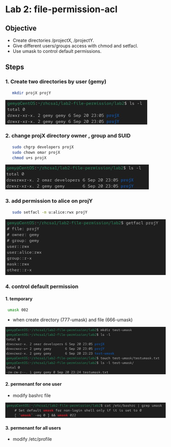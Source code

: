 # Lab 2: file-permission-acl

## Objective

- Create directories /projectX, /projectY. 
- Give different users/groups access with chmod and setfacl. 
- Use umask to control default permissions. 

## Steps

  ### 1. Create two directories by user (gemy)
  ```bash
     mkdir projX projY
```
[![](Images/1.jpg)](Images/1.jpg)


  ### 2. change projX directory owner , group and SUID
  ```bash
     sudo chgrp developers projX
     sudo chown omar projX
     chmod u+s projX
  ```
[![](Images/3.jpg)](Images/3.jpg)

  ### 3. add permission to alice on projY 
  ```bash
     sudo setfacl -m u:alice:rwx projY
  ```
[![](Images/4.jpg)](Images/4.jpg)


  ### 4. control default permission 
   #### 1. temporary
  ```bash
   umask 002
  ```
  - when create directory (777-umask) and file (666-umask)
    
[![](Images/7.jpg)](Images/7.jpg)

  #### 2. permenant for one user 
  - modify bashrc file
    
[![](Images/6.jpg)](Images/6.jpg)
    
  #### 3. permenant for all users  
  
  - modify /etc/profile 


    
 
